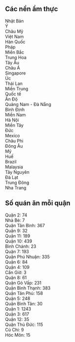 ## Các nền ẩm thực
Nhật Bản<br>
Ý<br>
Châu Mỹ<br>
Việt Nam<br>
Hàn Quốc<br>
Pháp<br>
Miền Bắc<br>
Trung Hoa<br>
Tây Âu<br>
Châu Á<br>
Singapore<br>
Úc<br>
Thái Lan<br>
Miền Trung<br>
Quốc tế<br>
Ấn Độ<br>
Quảng Nam - Đà Nẵng<br>
Bình Định<br>
Miền Nam<br>
Hà Nội<br>
Miền Tây<br>
Đức<br>
Mexico<br>
Châu Phi<br>
Đông Âu<br>
Mỹ<br>
Huế<br>
Brazil<br>
Malaysia<br>
Tây Nguyên<br>
Đà Lạt<br>
Trung Đông<br>
Nha Trang<br>

## Số quán ăn mỗi quận
Quận 2: 74<br>
Nhà Bè: 7<br>
Quận Tân Bình: 367<br>
Quận 9: 32<br>
Quận 11: 189<br>
Quận 10: 439<br>
Bình Chánh: 23<br>
Quận 7: 193<br>
Quận Phú Nhuận: 335<br>
Quận 6: 84<br>
Quận 4: 109<br>
Cần Giờ: 3<br>
Quận 8: 61<br>
Quận Gò Vấp: 231<br>
Quận Bình Thạnh: 383<br>
Quận Tân Phú: 158<br>
Quận 5: 248<br>
Quận Bình Tân: 30<br>
Quận 1: 1243<br>
Quận 3: 617<br>
Quận 12: 35<br>
Quận Thủ Đức: 115<br>
Củ Chi: 9<br>
Hóc Môn: 15<br>
